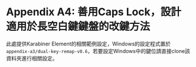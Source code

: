 # Appendix A4: 善用Caps Lock，設計適用於長空白鍵鍵盤的改鍵方法

此處提供Karabiner Element的相關範例設定，Windows的設定程式置於`appendix-a3/dual-key-remap-v0.6`，若要設定Windows中的鍵位請直接clone該資料夾進行相關設定。